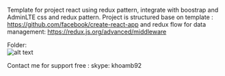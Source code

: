                                                    
Template for project react using redux pattern, integrate with boostrap and AdminLTE css and redux pattern.
Project is structured base on template : https://github.com/facebook/create-react-app and redux flow for data management: https://redux.js.org/advanced/middleware

Folder:         
				![alt text](https://image.ibb.co/cqcD6d/2018_07_04_11_09_26.png)


Contact me for support free : skype: khoamb92
		

